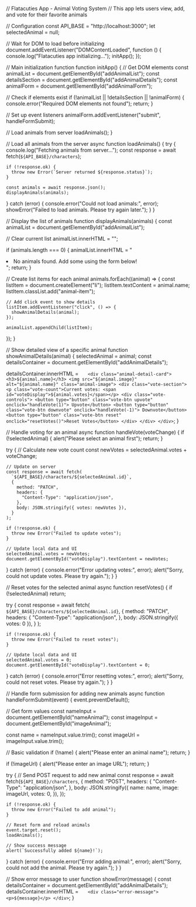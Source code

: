 // Flatacuties App - Animal Voting System
// This app lets users view, add, and vote for their favorite animals

// Configuration
const API_BASE = "http://localhost:3000";
let selectedAnimal = null;

// Wait for DOM to load before initializing
document.addEventListener("DOMContentLoaded", function () {
console.log("Flatacuties app initializing...");
initApp();
});

// Main initialization function
function initApp() {
// Get DOM elements
const animalList = document.getElementById("addAnimalList");
const detailsSection = document.getElementById("addAnimalDetails");
const animalForm = document.getElementById("addAnimalForm");

// Check if elements exist
if (!animalList || !detailsSection || !animalForm) {
console.error("Required DOM elements not found");
return;
}

// Set up event listeners
animalForm.addEventListener("submit", handleFormSubmit);

// Load animals from server
loadAnimals();
}

// Load all animals from the server
async function loadAnimals() {
try {
console.log("Fetching animals from server...");
const response = await fetch(`${API_BASE}/characters`);

    if (!response.ok) {
      throw new Error(`Server returned ${response.status}`);
    }

    const animals = await response.json();
    displayAnimals(animals);

} catch (error) {
console.error("Could not load animals:", error);
showError("Failed to load animals. Please try again later.");
}
}

// Display the list of animals
function displayAnimals(animals) {
const animalList = document.getElementById("addAnimalList");

// Clear current list
animalList.innerHTML = "";

if (animals.length === 0) {
animalList.innerHTML =
"<li>No animals found. Add some using the form below!</li>";
return;
}

// Create list items for each animal
animals.forEach((animal) => {
const listItem = document.createElement("li");
listItem.textContent = animal.name;
listItem.classList.add("animal-item");

    // Add click event to show details
    listItem.addEventListener("click", () => {
      showAnimalDetails(animal);
    });

    animalList.appendChild(listItem);

});
}

// Show detailed view of a specific animal
function showAnimalDetails(animal) {
selectedAnimal = animal;
const detailsContainer = document.getElementById("addAnimalDetails");

detailsContainer.innerHTML = `    <div class="animal-detail-card">
      <h3>${animal.name}</h3>
      <img src="${animal.image}" alt="${animal.name}" class="animal-image">
      <div class="vote-section">
        <p class="vote-count">Current votes: <span id="voteDisplay">${animal.votes}</span></p>
        <div class="vote-controls">
          <button type="button" class="vote-btn upvote" onclick="handleVote(1)"> Upvote</button>
          <button type="button" class="vote-btn downvote" onclick="handleVote(-1)"> Downvote</button>
          <button type="button" class="vote-btn reset" onclick="resetVotes()">Reset Votes</button>
        </div>
      </div>
    </div>
 `;
}

// Handle voting for an animal
async function handleVote(voteChange) {
if (!selectedAnimal) {
alert("Please select an animal first");
return;
}

try {
// Calculate new vote count
const newVotes = selectedAnimal.votes + voteChange;

    // Update on server
    const response = await fetch(
      `${API_BASE}/characters/${selectedAnimal.id}`,
      {
        method: "PATCH",
        headers: {
          "Content-Type": "application/json",
        },
        body: JSON.stringify({ votes: newVotes }),
      }
    );

    if (!response.ok) {
      throw new Error("Failed to update votes");
    }

    // Update local data and UI
    selectedAnimal.votes = newVotes;
    document.getElementById("voteDisplay").textContent = newVotes;

} catch (error) {
console.error("Error updating votes:", error);
alert("Sorry, could not update votes. Please try again.");
}
}

// Reset votes for the selected animal
async function resetVotes() {
if (!selectedAnimal) return;

try {
const response = await fetch(
`${API_BASE}/characters/${selectedAnimal.id}`,
{
method: "PATCH",
headers: {
"Content-Type": "application/json",
},
body: JSON.stringify({ votes: 0 }),
}
);

    if (!response.ok) {
      throw new Error("Failed to reset votes");
    }

    // Update local data and UI
    selectedAnimal.votes = 0;
    document.getElementById("voteDisplay").textContent = 0;

} catch (error) {
console.error("Error resetting votes:", error);
alert("Sorry, could not reset votes. Please try again.");
}
}

// Handle form submission for adding new animals
async function handleFormSubmit(event) {
event.preventDefault();

// Get form values
const nameInput = document.getElementById("nameAnimal");
const imageInput = document.getElementById("imageAnimal");

const name = nameInput.value.trim();
const imageUrl = imageInput.value.trim();

// Basic validation
if (!name) {
alert("Please enter an animal name");
return;
}

if (!imageUrl) {
alert("Please enter an image URL");
return;
}

try {
// Send POST request to add new animal
const response = await fetch(`${API_BASE}/characters`, {
method: "POST",
headers: {
"Content-Type": "application/json",
},
body: JSON.stringify({
name: name,
image: imageUrl,
votes: 0,
}),
});

    if (!response.ok) {
      throw new Error("Failed to add animal");
    }

    // Reset form and reload animals
    event.target.reset();
    loadAnimals();

    // Show success message
    alert(`Successfully added ${name}!`);

} catch (error) {
console.error("Error adding animal:", error);
alert("Sorry, could not add the animal. Please try again.");
}
}

// Show error message to user
function showError(message) {
const detailsContainer = document.getElementById("addAnimalDetails");
detailsContainer.innerHTML = `    <div class="error-message">
      <p>${message}</p>
    </div>
 `;
}
